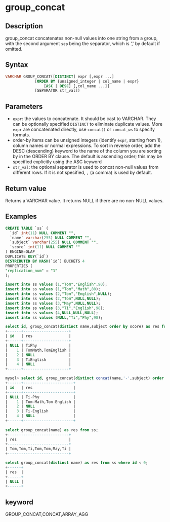 # group_concat

## Description

group_concat concatenates non-null values into one string from a group, with the second argument `sep` being the separator, which is ',' by default if omitted.

## Syntax

```SQL
VARCHAR GROUP_CONCAT([DISTINCT] expr [,expr ...]
             [ORDER BY {unsigned_integer | col_name | expr}
                 [ASC | DESC] [,col_name ...]]
             [SEPARATOR str_val])
```

## Parameters

- `expr`: the values to concatenate. It should be cast to VARCHAR. They can be optionally specified `DISTINCT` to eliminate duplicate values. More `expr` are concatenated directly, use `concat()` or `concat_ws` to specify formats.
- order-by items can be unsigned integers (identify `expr`, starting from 1), column names or normal expressions. To sort in reverse order, add the DESC (descending) keyword to the name of the column you are sorting by in the ORDER BY clause. The default is ascending order; this may be specified explicitly using the ASC keyword
- `str_val`: the optional separator is used to concat non-null values from different rows. If it is not specified, `,` (a comma) is used by default.

## Return value

Returns a VARCHAR value. It returns NULL if there are no non-NULL values.

## Examples

```sql
CREATE TABLE `ss` (
  `id` int(11) NULL COMMENT "",
  `name` varchar(255) NULL COMMENT "",
  `subject` varchar(255) NULL COMMENT "",
  `score` int(11) NULL COMMENT ""
) ENGINE=OLAP
DUPLICATE KEY(`id`)
DISTRIBUTED BY HASH(`id`) BUCKETS 4
PROPERTIES (
"replication_num" = "1"
);

insert into ss values (1,"Tom","English",90);
insert into ss values (1,"Tom","Math",80);
insert into ss values (2,"Tom","English",NULL);
insert into ss values (2,"Tom",NULL,NULL);
insert into ss values (3,"May",NULL,NULL);
insert into ss values (3,"Ti","English",98);
insert into ss values (4,NULL,NULL,NULL);
insert into ss values (NULL,"Ti","Phy",98);
```

```sql
select id, group_concat(distinct name,subject order by score) as res from ss group by id order by id;
+------+--------------------+
| id   | res                |
+------+--------------------+
| NULL | TiPhy              |
|    1 | TomMath,TomEnglish |
|    2 | NULL               |
|    3 | TiEnglish          |
|    4 | NULL               |
+------+--------------------+

mysql> select id, group_concat(distinct concat(name,'-',subject) order by score) as res from ss group by id order by id;
+------+----------------------+
| id   | res                  |
+------+----------------------+
| NULL | Ti-Phy               |
|    1 | Tom-Math,Tom-English |
|    2 | NULL                 |
|    3 | Ti-English           |
|    4 | NULL                 |
+------+----------------------+
    
select group_concat(name) as res from ss;
+---------------------------+
| res                       |
+---------------------------+
| Tom,Tom,Ti,Tom,Tom,May,Ti |
+---------------------------+

select group_concat(distinct name) as res from ss where id < 0;
+------+
| res  |
+------+
| NULL |
+------+
```

## keyword

GROUP_CONCAT,CONCAT,ARRAY_AGG

